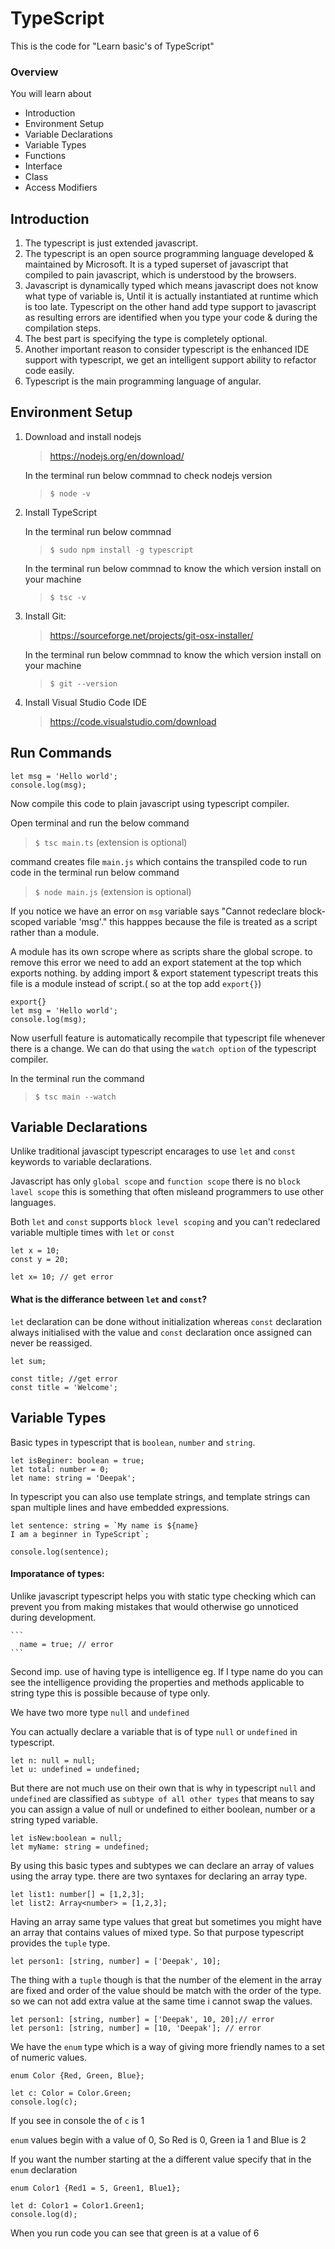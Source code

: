 # TypeScript
This is the code for "Learn basic's of TypeScript"


###  Overview

You will learn about

- Introduction
- Environment Setup
- Variable Declarations
- Variable Types
- Functions
- Interface
- Class
- Access Modifiers

## Introduction

1. The typescript is just extended javascript. 
2. The typescript is an open source programming language developed & maintained by Microsoft.
   It is a typed superset of javascript that compiled to pain javascript, which is understood by the browsers.
3. Javascript is dynamically typed which means javascript does not know what type of variable is, Until it is actually instantiated at runtime which is too late. Typescript on the other hand add type support to javascript as resulting errors are identified when you type your code & during the compilation steps.
4. The best part is specifying the type is completely optional.  
5. Another important reason to consider typescript is the enhanced IDE support with typescript, we get an intelligent support ability to refactor code easily.
6. Typescript is the main programming language of angular.
 
 

## Environment Setup

1) Download and install nodejs

   > https://nodejs.org/en/download/
  
   In the terminal run below commnad to check nodejs version
   > `$ node -v`
  
2) Install TypeScript 
 
   In the terminal run below commnad 
   > `$ sudo npm install -g typescript`
 
   In the terminal run below commnad to know the which version install on your machine
   > `$ tsc -v`
 
3) Install Git:
 
   > https://sourceforge.net/projects/git-osx-installer/

   In the terminal run below commnad to know the which version install on your machine
   > `$ git --version`

4) Install Visual Studio Code IDE

   > https://code.visualstudio.com/download

 
## Run Commands
   ```
   let msg = 'Hello world';
   console.log(msg);
   ```
   Now compile this code to plain javascript using typescript compiler.
   
   Open terminal and run the below command
   > `$ tsc main.ts` (extension is optional)
   
   command creates file `main.js` which contains the transpiled code to run code in the terminal run below command
   > `$ node main.js` (extension is optional)
   
   If you notice we have an error on `msg` variable says "Cannot redeclare block-scoped variable 'msg'." this happpes because the file is treated as a script rather than a module.
   
   A module has its own scrope where as scripts share the global scrope. to remove this error we need to add an export statement at the top which exports nothing. by adding import & export statement typescript treats this file is a module instead of script.( so at the top add `export{}`)

   ```
   export{}
   let msg = 'Hello world';
   console.log(msg);
   ```
   Now userfull feature is automatically recompile that typescript file whenever there is a change. We can do that using the `watch option` of the typescript compiler. 
   
   In the terminal run the command  
   > `$ tsc main --watch`
   
   ## Variable Declarations
   
   Unlike traditional javascipt typescript encarages to use `let` and `const` keywords to variable declarations. 
   
   Javascript has only `global scope` and `function scope` there is no `block lavel scope` this is something that often misleand programmers to use other languages.
   
   Both `let` and `const` supports `block level scoping` and you can't redeclared variable multiple times with `let` or `const`
   
   ```
   let x = 10;
   const y = 20;

   let x= 10; // get error
   ```
   #### What is the differance between `let` and `const`?
   
   `let` declaration can be done without initialization whereas `const` declaration always initialised with the value and `const` declaration once assigned can never be reassiged.
   
   ```
   let sum;
  
   const title; //get error
   const title = 'Welcome';
   ```

## Variable Types

   Basic types in typescript that is `boolean`, `number` and `string`.
   
   ```
   let isBeginer: boolean = true;
   let total: number = 0;
   let name: string = 'Deepak';
   ```
   
   In typescript you can also use template strings, and template strings can span multiple lines and have embedded expressions.
   
   ```
   let sentence: string = `My name is ${name}
   I am a beginner in TypeScript`;

   console.log(sentence);
   ```
   #### Imporatance of types:
   
   Unlike javascript typescript helps you with static type checking which can prevent you from making mistakes that would otherwise go unnoticed during development.
   
    ```
      name = true; // error
    ```
    
   Second imp. use of having type is intelligence eg. If I type name do you can see the intelligence providing the properties and methods applicable to string type this is possible because of type only.
   
   We have two more type `null` and `undefined`
   
   You can actually declare a variable that is of type `null` or `undefined` in typescript.
   
   ```
   let n: null = null;
   let u: undefined = undefined;
   ```
   
   But there are not much use on their own that is why in typescript `null` and `undefined` are classified as `subtype of all other types` that means to say you can assign a value of null or undefined to either boolean, number or a string typed variable.
   
   ```
   let isNew:boolean = null;
   let myName: string = undefined;
   ```
   
   By using this basic types and subtypes we can declare an array of values using the array type. there are two syntaxes for declaring an array type.
   
   ```
   let list1: number[] = [1,2,3];
   let list2: Array<number> = [1,2,3];
   ```
   
   Having an array same type values that great but sometimes you might have an array that contains values of mixed type. So that purpose typescript provides the `tuple` type.
   
   ```
   let person1: [string, number] = ['Deepak', 10];
   ```
   
   The thing with a `tuple` though is that the number of the element in the array are fixed and order of the value should be match with the order of the type. so we can not add extra value at the same time i cannot swap the values.
   
   ```
   let person1: [string, number] = ['Deepak', 10, 20];// error
   let person1: [string, number] = [10, 'Deepak']; // error
   ```
   
   We have the `enum` type which is a way of giving more friendly names to a set of numeric values. 
   
   ```
   enum Color {Red, Green, Blue};

   let c: Color = Color.Green;
   console.log(c);
   ```
   
   If you see in console the of `c` is 1 
  
  `enum` values begin with a value of 0, So Red is 0, Green ia 1 and Blue is 2
  
  If you want the number starting at the a different value specify that in the `enum` declaration
  
   ```
   enum Color1 {Red1 = 5, Green1, Blue1};

   let d: Color1 = Color1.Green1;
   console.log(d);
   ```
   
   When you run code you can see that green is at a value of 6
   
   
   

